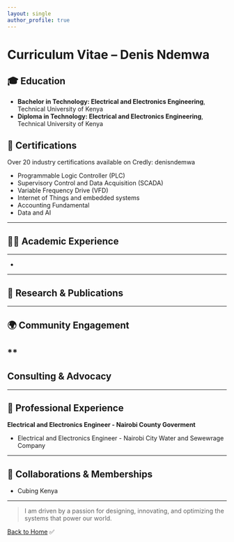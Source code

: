 ```yaml
---
layout: single
author_profile: true
---
```


# Curriculum Vitae – Denis Ndemwa


## 🎓 Education

- **Bachelor in Technology: Electrical and Electronics Engineering**, Technical University of Kenya
- **Diploma in Technology: Electrical and Electronics Engineering**, Technical University of Kenya  


## 📜 Certifications

Over 20 industry certifications available on Credly: denisndemwa

- Programmable Logic Controller (PLC)
- Supervisory Control and Data Acquisition (SCADA)
- Variable Frequency Drive (VFD)
- Internet of Things and embedded systems
- Accounting Fundamental
- Data and AI
---

## 👩‍🏫 Academic Experience

** **  
- 
---

## 🧪 Research & Publications


---

## 🌍 Community Engagement

** 
-


**Consulting & Advocacy**  
- 

---

## 💼 Professional Experience

**Electrical and Electronics Engineer - Nairobi County Goverment** 
- Electrical and Electronics Engineer - Nairobi City Water and Sewewrage Company

---

## 🤝 Collaborations & Memberships

- Cubing Kenya

---

> I am driven by a passion for designing, innovating, and optimizing the systems that power our world.

[Back to Home](/)
✅
